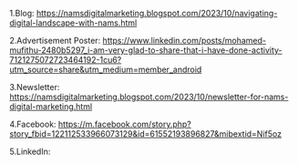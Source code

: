 1.Blog: https://namsdigitalmarketing.blogspot.com/2023/10/navigating-digital-landscape-with-nams.html

2.Advertisement Poster: https://www.linkedin.com/posts/mohamed-mufithu-2480b5297_i-am-very-glad-to-share-that-i-have-done-activity-7121275072723464192-1cu6?utm_source=share&utm_medium=member_android  

3.Newsletter: https://namsdigitalmarketing.blogspot.com/2023/10/newsletter-for-nams-digital-marketing.html

4.Facebook: https://m.facebook.com/story.php?story_fbid=122112533966073129&id=61552193896827&mibextid=Nif5oz  

5.LinkedIn: 
